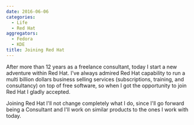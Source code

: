 ```yaml
---
date: 2016-06-06
categories:
  - Life
  - Red Hat
aggregators:
  - Fedora
  - KDE
title: Joining Red Hat
---
```


After more than 12 years as a freelance consultant, today I start a new adventure within Red Hat.
I've always admired Red Hat capability to run a multi billion dollars business selling services (subscriptions, training, and consultancy) on top of free software, so when I got the opportunity to join Red Hat I gladly accepted.

Joining Red Hat I'll not change completely what I do, since I'll go forward being a Consultant and I'll work on similar products to the ones I work with today.
